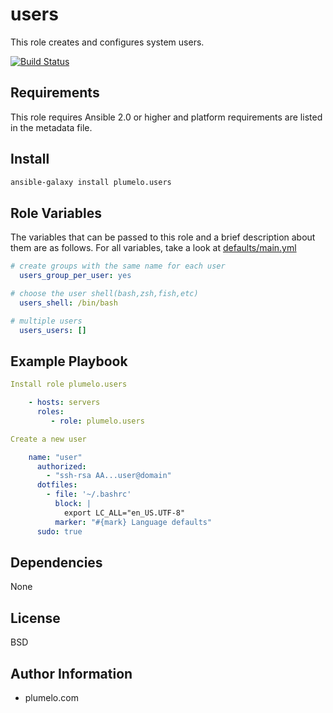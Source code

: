 users
=========

This role creates and configures system users.

[![Build Status](https://travis-ci.org/plumelo/ansible-role-users.svg?branch=master)](https://travis-ci.org/plumelo/ansible-role-users)

Requirements
------------

This role requires Ansible 2.0 or higher and platform requirements are listed in the metadata file.

Install
-------

```sh
ansible-galaxy install plumelo.users
```

Role Variables
--------------

The variables that can be passed to this role and a brief description about them are as follows.
For all variables, take a look at [defaults/main.yml](https://github.com/plumelo/ansible-role-users/blob/master/defaults/main.yml)

```yaml
# create groups with the same name for each user
  users_group_per_user: yes

# choose the user shell(bash,zsh,fish,etc)
  users_shell: /bin/bash

# multiple users
  users_users: []
```
Example Playbook
----------------
```yaml
Install role plumelo.users

    - hosts: servers
      roles:
         - role: plumelo.users

Create a new user

    name: "user"
      authorized:
        - "ssh-rsa AA...user@domain"
      dotfiles:
        - file: '~/.bashrc'
          block: |
            export LC_ALL="en_US.UTF-8"
          marker: "#{mark} Language defaults"
      sudo: true
```
  Dependencies
  ------------

None

License
-------

BSD

Author Information
------------------

- plumelo.com
